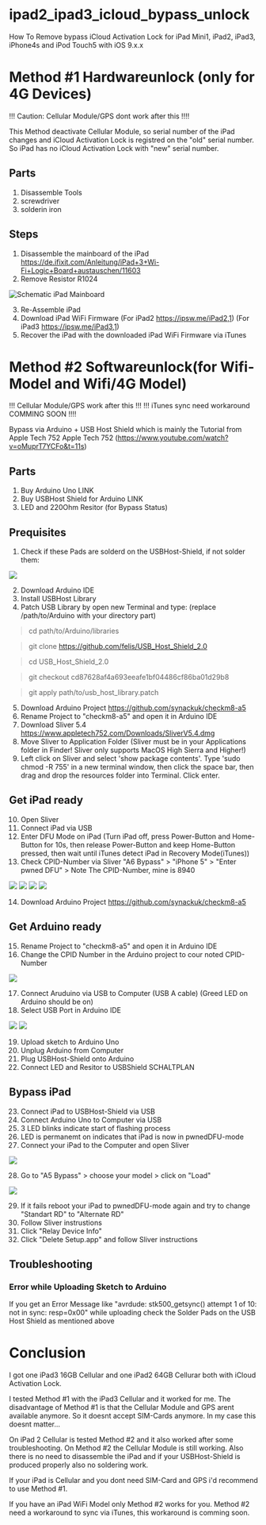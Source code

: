 # ipad2_ipad3_icloud_bypass_unlock
How To Remove bypass iCloud Activation Lock for iPad Mini1, iPad2, iPad3, iPhone4s and iPod Touch5 with iOS 9.x.x

# Method #1 Hardwareunlock (only for 4G Devices)
!!! Caution: Cellular Module/GPS dont work after this !!!!

This Method deactivate Cellular Module, so serial number of the iPad changes and iCloud Activation Lock is registred on the "old" serial number. So iPad has no iCloud Activation Lock with "new" serial number.
 ## Parts
 1) Disassemble Tools
 2) screwdriver
 3) solderin iron

## Steps
1) Disassemble the mainboard of the iPad https://de.ifixit.com/Anleitung/iPad+3+Wi-Fi+Logic+Board+austauschen/11603
2) Remove Resistor R1024

![Schematic iPad Mainboard](Pictures/sc-hardwareunlock.jpeg)

3) Re-Assemble iPad
4) Download iPad WiFi Firmware (For iPad2 https://ipsw.me/iPad2,1) (For iPad3 https://ipsw.me/iPad3,1)
5) Recover the iPad with the downloaded iPad WiFi Firmware via iTunes


# Method #2 Softwareunlock(for Wifi-Model and Wifi/4G Model)
!!! Cellular Module/GPS work after this !!!
!!! iTunes sync need workaround COMMING SOON !!!!

Bypass via Arduino + USB Host Shield which is mainly the Tutorial from Apple Tech 752
Apple Tech 752 (https://www.youtube.com/watch?v=oMuprT7YCFo&t=11s)

## Parts 
1) Buy Arduino Uno LINK
2) Buy USBHost Shield for Arduino LINK
3) LED and 220Ohm Resitor (for Bypass Status)

## Prequisites
1) Check if these Pads are solderd on the USBHost-Shield, if not solder them: 

![](Pictures/usb_host_shield_fix_small.jpg)

2) Download Arduino IDE
3) Install USBHost Library
4) Patch USB Library by open new Terminal and type: (replace /path/to/Arduino with your directory part)
> cd path/to/Arduino/libraries

> git clone https://github.com/felis/USB_Host_Shield_2.0

> cd USB_Host_Shield_2.0

> git checkout cd87628af4a693eeafe1bf04486cf86ba01d29b8

> git apply path/to/usb_host_library.patch

5) Download Arduino Project https://github.com/synackuk/checkm8-a5
6) Rename Project to "checkm8-a5" and open it in Arduino IDE
7) Download Sliver 5.4 https://www.appletech752.com/Downloads/SliverV5.4.dmg
8) Move Sliver to Application Folder (Sliver must be in your Applications folder in Finder! Sliver only supports MacOS High Sierra and Higher!)
9) Left click on Sliver and select 'show package contents'. Type 'sudo chmod -R 755' in a new terminal window, then click the space bar, then drag and drop the resources folder into Terminal. Click enter.

## Get iPad ready
10) Open Sliver
11) Connect iPad via USB
12) Enter DFU Mode on iPad (Turn iPad off, press Power-Button and Home-Button for 10s, then release Power-Button and keep Home-Button pressed, then wait until iTunes detect iPad in Recovery Mode(iTunes))
13) Check CPID-Number via Sliver "A6 Bypass" > "iPhone 5" > "Enter pwned DFU" > Note The CPID-Number, mine is 8940

![](Pictures/sc-sliver.png) ![](Pictures/sc-sliver2.png) ![](Pictures/sc-sliver3.png)
![](Pictures/sc-cpid.png)

14) Download Arduino Project https://github.com/synackuk/checkm8-a5

## Get Arduino ready 
15) Rename Project to "checkm8-a5" and open it in Arduino IDE
16) Change the CPID Number in the Arduino project to cour noted CPID-Number

![](Pictures/sc-ard-cpid.png)

17) Connect Aruduino via USB to Computer (USB A cable) (Greed LED on Arduino should be on)
18) Select USB Port in Arduino IDE

![](Pictures/sc-ard-model.png)
![](Pictures/sc-ard-port.png)

19) Upload sketch to Arduino Uno
20) Unplug Arduino from Computer
21) Plug USBHost-Shield onto Arduino
22) Connect LED and Resitor to USBShield SCHALTPLAN

## Bypass iPad
23) Connect iPad to USBHost-Shield via USB
24) Connect Arduino Uno to Computer via USB
25) 3 LED blinks indicate start of flashing process
26) LED is permanemt on indicates that iPad is now in pwnedDFU-mode
27) Connect your iPad to the Computer and open Sliver

![](Pictures/sc-sliver.png)

28) Go to "A5 Bypass" > choose your model > click on "Load"

![](Pictures/sc-sliver3.png)

29) If it fails reboot your iPad to pwnedDFU-mode again and try to change "Standart RD" to "Alternate RD" 
30) Follow Sliver instrustions
31) Click "Relay Device Info"
32) Click "Delete Setup.app" and follow Sliver instructions

## Troubleshooting 
### Error while Uploading Sketch to Arduino
If you get an Error Message like "avrdude: stk500_getsync() attempt 1 of 10: not in sync: resp=0x00" while uploading check the Solder Pads on the USB Host Shield as mentioned above

# Conclusion
I got one iPad3 16GB Cellular and one iPad2 64GB Cellurar both with iCloud Activation Lock.

I tested Method #1 with the iPad3 Cellular and it worked for me. The disadvantage of Method #1 is that the Cellular Module and GPS arent available anymore. So it doesnt accept SIM-Cards anymore. In my case this doesnt matter...

On iPad 2 Cellular is tested Method #2 and it also worked after some troubleshooting. On Method #2 the Cellular Module is still working. Also there is no need to disassemble the iPad and if your USBHost-Shield is produced properly also no soldering work.

If your iPad is Cellular and you dont need SIM-Card and GPS i'd recommend to use Method #1.

If you have an iPad WiFi Model only Method #2 works for you. Method #2 need a workaround to sync via iTunes, this workaround is comming soon.





